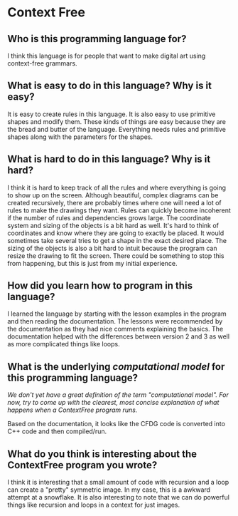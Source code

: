 # Context Free

##  Who is this programming language for?

I think this language is for people that want to make digital art using context-free grammars.

## What is easy to do in this language? Why is it easy?

It is easy to create rules in this language. It is also easy to use primitive shapes and modify them. These kinds of things are easy because they are the bread and butter of the language. Everything needs rules and primitive shapes along with the parameters for the shapes.

## What is hard to do in this language? Why is it hard?

I think it is hard to keep track of all the rules and where everything is going to show up on the screen. Although beautiful, complex diagrams can be created recursively, there are probably times where one will need a lot of rules to make the drawings they want. Rules can quickly become incoherent if the number of rules and dependencies grows large. The coordinate system and sizing of the objects is a bit hard as well. It's hard to think of coordinates and know where they are going to exactly be placed. It would sometimes take several tries to get a shape in the exact desired place. The sizing of the objects is also a bit hard to intuit because the program can resize the drawing to fit the screen. There could be something to stop this from happening, but this is just from my initial experience.

## How did you learn how to program in this language?

I learned the language by starting with the lesson examples in the program and then reading the documentation. The lessons were recommended by the documentation as they had nice comments explaining the basics. The documentation helped with the differences between version 2 and 3 as well as more complicated things like loops.

## What is the underlying _computational model_ for this programming language? 
_We don't yet have a great definition of the term "computational model". 
For now, try to come up with the clearest, most concise explanation of what 
happens when a ContextFree program runs._

Based on the documentation, it looks like the CFDG code is converted into C++ code and then compiled/run. 

## What do you think is interesting about the ContextFree program you wrote?

I think it is interesting that a small amount of code with recursion and a loop can create a "pretty" symmetric image. In my case, this is a awkward attempt at a snowflake. It is also interesting to note that we can do powerful things like recursion and loops in a context for just images.

